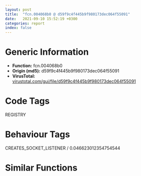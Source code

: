 ```yaml
---
layout: post
title:  "fcn.004068b0 @ d59f9c4f445b9f980173dec064f55091"
date:   2021-09-10 15:52:19 +0300
categories: report
index: false
---
```


# Generic Information
- **Function:** fcn.004068b0
- **Origin (md5):** d59f9c4f445b9f980173dec064f55091
- **VirusTotal:** [virustotal.com/gui/file/d59f9c4f445b9f980173dec064f55091][virustotal_ref]

# Code Tags
<span class="tag" id="REGISTRY">REGISTRY</span>


# Behaviour Tags
<span class="bhv-tag" id="CREATES_SOCKET_LISTENER">CREATES_SOCKET_LISTENER / 0.046623012354754544</span>

# Similar Functions
<script type="text/javascript" src="https://www.gstatic.com/charts/loader.js"></script>
<script type="text/javascript">

    google.charts.load('current', {'packages':['corechart']});
    google.charts.setOnLoadCallback(drawChart);

    function drawChart() {
    var data = new google.visualization.DataTable();
        data.addColumn('number', 'X');
        data.addColumn('number', 'Y');
        data.addColumn({type: 'string', role: 'tooltip', 'p': {'html': true}});
        data.addColumn({'type': 'string', 'role': 'style'});
        
        data.addRows([
    [0, 0, '<b><a href="/report/fcn.004068b0@d59f9c4f445b9f980173dec064f55091">fcn.004068b0</a><br>@d59f9c4f445b9f980173dec064f55091</b><br>push ebp<br>mov ebp, esp<br>push 0xffffffffffffffff<br>push 0x428916<br>mov eax, dword<br>push eax<br>sub esp, 0xc30<br>mov eax, dword[0x436210]<br>xor eax, ebp<br>mov dword[ebp-0x10], eax<br>push ebx<br>push esi<br>push edi<br>push eax<br>lea eax, [ebp-0xc]<br>mov dword<br>mov esi, dword[ebp+8]<br>push 0<br>mov dword[ebp-0xc2c], 0<br>call dword[sym.imp.ole32.dll_CoInitialize]<br>test eax, eax<br>js 0x406c30<br>lea eax, [ebp-0xc2c]<br>push eax<br>push 0x42c458<br>push 1<br>push 0<br>push 0x42c438<br>call dword[sym.imp.ole32.dll_CoCreateInstance]<br>test eax, eax<br>js 0x406c30<br>mov ecx, dword[ebp-0xc2c]<br>test ecx, ecx<br>je 0x406c30<br>push 0<br>lea edx, [ebp-0xc24]<br>mov dword[ebp-0xc24], 0<br>mov eax, dword[ecx]<br>push edx<br>push esi<br>push ecx<br>call dword[eax+0xc]<br>mov ebx, eax<br>test ebx, ebx<br>jns 0x40695d<br>mov ecx, dword[ebp-0xc2c]<br>push ecx<br>mov edx, dword[ecx]<br>call dword[edx+8]<br>jmp 0x406c2e<br>jne 0x406c1c<br>mov ecx, dword[ebp-0xc24]<br>test ecx, ecx<br>je 0x406c1c<br>mov dword[ebp-0xc28], 0<br>mov eax, dword[ecx]<br>push ecx<br>call dword[eax+0x14]<br>mov eax, dword[ebp-0xc24]<br>lea edx, [ebp-0xc3c]<br>push edx<br>lea edx, [ebp-0xc28]<br>push edx<br>mov ecx, dword[eax]<br>push 1<br>push eax<br>call dword[ecx+0xc]<br>test eax, eax<br>jne 0x406c1c<br>mov edi, dword[sym.imp.ADVAPI32.dll_RegCloseKey]<br>nop dword[eax+eax]<br>mov eax, dword[ebp-0xc28]<br>test eax, eax<br>je 0x406c1c<br>push 0x104<br>lea ecx, [ebp-0x420]<br>push ecx<br>push 0x104<br>lea ecx, [ebp-0x218]<br>push ecx<br>push eax<br>call fcn.00406d00<br>add esp, 0x14<br>test eax, eax<br>js 0x406bec<br>lea eax, [ebp-0x218]<br>push eax<br>lea ecx, [ebp-0xc08]<br>call fcn.00405e50<br>lea eax, [ebp-0x420]<br>mov dword[ebp-4], 0<br>push eax<br>lea ecx, [ebp-0xc20]<br>call fcn.00405e50<br>push 0<br>push str.Media_SDK<br>lea ecx, [ebp-0xc08]<br>mov byte[ebp-4], 1<br>call fcn.00406dd0<br>cmp eax, 0xffffffff<br>jne 0x406a48<br>push 0<br>push str.Intel<br>lea ecx, [ebp-0xc08]<br>call fcn.00406dd0<br>cmp eax, 0xffffffff<br>je 0x406bcf<br>push 0x7d0<br>lea eax, [ebp-0xbf0]<br>mov dword[ebp-0xc30], 0<br>push 0<br>push eax<br>call fcn.0040a970<br>add esp, 0xc<br>mov dword[ebp-0xc34], 0<br>lea ecx, [ebp-0xc08]<br>mov dword[ebp-0xc38], 0x7d0<br>push 0<br>push 0x42a28c<br>call fcn.00406dd0<br>mov esi, eax<br>cmp esi, 0xffffffff<br>je 0x406ab4<br>push 1<br>push esi<br>lea ecx, [ebp-0xc08]<br>call fcn.00406c50<br>push 0x42a290<br>push esi<br>lea ecx, [ebp-0xc08]<br>call fcn.004070d0<br>cmp dword[ebp-0xc0c], 8<br>lea ecx, [ebp-0xc20]<br>lea eax, [ebp-0xc08]<br>cmovae ecx, dword[ebp-0xc20]<br>cmp dword[ebp-0xbf4], 8<br>push ecx<br>cmovae eax, dword[ebp-0xc08]<br>push eax<br>push str.___s__s_n<br>call fcn.004072d0<br>cmp dword[ebp-0xbf4], 8<br>lea eax, [ebp-0xc08]<br>cmovae eax, dword[ebp-0xc08]<br>push eax<br>push str.___s<br>call fcn.004072d0<br>add esp, 0x14<br>lea ecx, [ebp-0xc20]<br>push str.SoftwareClassesCLSID<br>push 0<br>call fcn.004070d0<br>push str.InProcServer32<br>lea ecx, [ebp-0xc20]<br>call fcn.004064b0<br>cmp dword[ebp-0xc0c], 8<br>lea ecx, [ebp-0xc30]<br>lea eax, [ebp-0xc20]<br>cmovae eax, dword[ebp-0xc20]<br>push ecx<br>push eax<br>push 0x80000002<br>call dword[sym.imp.ADVAPI32.dll_RegOpenKeyW]<br>test eax, eax<br>jne 0x406bc2<br>lea eax, [ebp-0xc38]<br>mov dword[ebp-0xc34], 1<br>push eax<br>lea eax, [ebp-0xbf0]<br>push eax<br>lea eax, [ebp-0xc34]<br>push eax<br>push 0<br>push 0x42a230<br>push dword[ebp-0xc30]<br>call dword[sym.imp.ADVAPI32.dll_RegQueryValueExW]<br>test eax, eax<br>jne 0x406bab<br>lea eax, [ebp-0xbf0]<br>push eax<br>push str._:_n_____s_n<br>call fcn.004072d0<br>add esp, 8<br>push dword[ebp-0xc30]<br>call edi<br>jmp 0x406bcf<br>push 0x42a320<br>call fcn.004072d0<br>add esp, 4<br>push dword[ebp-0xc30]<br>call edi<br>jmp 0x406bcf<br>push 0x42a320<br>call fcn.004072d0<br>add esp, 4<br>lea ecx, [ebp-0xc20]<br>call fcn.00405eb0<br>lea ecx, [ebp-0xc08]<br>mov dword[ebp-4], 0xffffffff<br>call fcn.00405eb0<br>mov eax, dword[ebp-0xc28]<br>push eax<br>mov ecx, dword[eax]<br>call dword[ecx+8]<br>mov eax, dword[ebp-0xc24]<br>lea edx, [ebp-0xc3c]<br>push edx<br>lea edx, [ebp-0xc28]<br>push edx<br>mov ecx, dword[eax]<br>push 1<br>push eax<br>call dword[ecx+0xc]<br>test eax, eax<br>je 0x4069b0<br>mov eax, dword[ebp-0xc2c]<br>push eax<br>mov ecx, dword[eax]<br>call dword[ecx+8]<br>call dword[sym.imp.ole32.dll_CoUninitialize]<br>mov eax, ebx<br>mov ecx, dword[ebp-0xc]<br>mov dword<br>pop ecx<br>pop edi<br>pop esi<br>pop ebx<br>mov ecx, dword[ebp-0x10]<br>xor ecx, ebp<br>call fcn.00408c53<br>mov esp, ebp<br>pop ebp<br>ret <br><eoc> ', 'point { fill-color: #e0440e; }'],

        ]);

    var options = {
        title: 'Similarity Plot',
        legend: 'none',
        colors: ['#dedbd9', '#e6693e', '#ec8f6e', '#f3b49f', '#f6c7b6'],
        tooltip: {isHtml: true, trigger: 'both'},
        explorer: {
        actions: ["dragToZoom", "rightClickToReset"],
        },
        chartArea: {
        width: '80%',
        height: '80%'
        },
        width: '100%',
        height: '100%'
    };

    var chart = new google.visualization.ScatterChart(document.getElementById('chart_div'));

    chart.draw(data, options);
    }
    
</script>


<div id="chart_div" style="width: 100%px; height: 100%;"></div>

# Disassembled Code
{% highlight nasm %}

push ebp
mov ebp, esp
push 0xffffffffffffffff
push 0x428916
mov eax, dword
push eax
sub esp, 0xc30
mov eax, dword[0x436210]
xor eax, ebp
mov dword[ebp-0x10], eax
push ebx
push esi
push edi
push eax
lea eax, [ebp-0xc]
mov dword
mov esi, dword[ebp+8]
push 0
mov dword[ebp-0xc2c], 0
call dword[sym.imp.ole32.dll_CoInitialize]
test eax, eax
js 0x406c30
lea eax, [ebp-0xc2c]
push eax
push 0x42c458
push 1
push 0
push 0x42c438
call dword[sym.imp.ole32.dll_CoCreateInstance]
test eax, eax
js 0x406c30
mov ecx, dword[ebp-0xc2c]
test ecx, ecx
je 0x406c30
push 0
lea edx, [ebp-0xc24]
mov dword[ebp-0xc24], 0
mov eax, dword[ecx]
push edx
push esi
push ecx
call dword[eax+0xc]
mov ebx, eax
test ebx, ebx
jns 0x40695d
mov ecx, dword[ebp-0xc2c]
push ecx
mov edx, dword[ecx]
call dword[edx+8]
jmp 0x406c2e
jne 0x406c1c
mov ecx, dword[ebp-0xc24]
test ecx, ecx
je 0x406c1c
mov dword[ebp-0xc28], 0
mov eax, dword[ecx]
push ecx
call dword[eax+0x14]
mov eax, dword[ebp-0xc24]
lea edx, [ebp-0xc3c]
push edx
lea edx, [ebp-0xc28]
push edx
mov ecx, dword[eax]
push 1
push eax
call dword[ecx+0xc]
test eax, eax
jne 0x406c1c
mov edi, dword[sym.imp.ADVAPI32.dll_RegCloseKey]
nop dword[eax+eax]
mov eax, dword[ebp-0xc28]
test eax, eax
je 0x406c1c
push 0x104
lea ecx, [ebp-0x420]
push ecx
push 0x104
lea ecx, [ebp-0x218]
push ecx
push eax
call fcn.00406d00
add esp, 0x14
test eax, eax
js 0x406bec
lea eax, [ebp-0x218]
push eax
lea ecx, [ebp-0xc08]
call fcn.00405e50
lea eax, [ebp-0x420]
mov dword[ebp-4], 0
push eax
lea ecx, [ebp-0xc20]
call fcn.00405e50
push 0
push str.Media_SDK
lea ecx, [ebp-0xc08]
mov byte[ebp-4], 1
call fcn.00406dd0
cmp eax, 0xffffffff
jne 0x406a48
push 0
push str.Intel
lea ecx, [ebp-0xc08]
call fcn.00406dd0
cmp eax, 0xffffffff
je 0x406bcf
push 0x7d0
lea eax, [ebp-0xbf0]
mov dword[ebp-0xc30], 0
push 0
push eax
call fcn.0040a970
add esp, 0xc
mov dword[ebp-0xc34], 0
lea ecx, [ebp-0xc08]
mov dword[ebp-0xc38], 0x7d0
push 0
push 0x42a28c
call fcn.00406dd0
mov esi, eax
cmp esi, 0xffffffff
je 0x406ab4
push 1
push esi
lea ecx, [ebp-0xc08]
call fcn.00406c50
push 0x42a290
push esi
lea ecx, [ebp-0xc08]
call fcn.004070d0
cmp dword[ebp-0xc0c], 8
lea ecx, [ebp-0xc20]
lea eax, [ebp-0xc08]
cmovae ecx, dword[ebp-0xc20]
cmp dword[ebp-0xbf4], 8
push ecx
cmovae eax, dword[ebp-0xc08]
push eax
push str.___s__s_n
call fcn.004072d0
cmp dword[ebp-0xbf4], 8
lea eax, [ebp-0xc08]
cmovae eax, dword[ebp-0xc08]
push eax
push str.___s
call fcn.004072d0
add esp, 0x14
lea ecx, [ebp-0xc20]
push str.SoftwareClassesCLSID
push 0
call fcn.004070d0
push str.InProcServer32
lea ecx, [ebp-0xc20]
call fcn.004064b0
cmp dword[ebp-0xc0c], 8
lea ecx, [ebp-0xc30]
lea eax, [ebp-0xc20]
cmovae eax, dword[ebp-0xc20]
push ecx
push eax
push 0x80000002
call dword[sym.imp.ADVAPI32.dll_RegOpenKeyW]
test eax, eax
jne 0x406bc2
lea eax, [ebp-0xc38]
mov dword[ebp-0xc34], 1
push eax
lea eax, [ebp-0xbf0]
push eax
lea eax, [ebp-0xc34]
push eax
push 0
push 0x42a230
push dword[ebp-0xc30]
call dword[sym.imp.ADVAPI32.dll_RegQueryValueExW]
test eax, eax
jne 0x406bab
lea eax, [ebp-0xbf0]
push eax
push str._:_n_____s_n
call fcn.004072d0
add esp, 8
push dword[ebp-0xc30]
call edi
jmp 0x406bcf
push 0x42a320
call fcn.004072d0
add esp, 4
push dword[ebp-0xc30]
call edi
jmp 0x406bcf
push 0x42a320
call fcn.004072d0
add esp, 4
lea ecx, [ebp-0xc20]
call fcn.00405eb0
lea ecx, [ebp-0xc08]
mov dword[ebp-4], 0xffffffff
call fcn.00405eb0
mov eax, dword[ebp-0xc28]
push eax
mov ecx, dword[eax]
call dword[ecx+8]
mov eax, dword[ebp-0xc24]
lea edx, [ebp-0xc3c]
push edx
lea edx, [ebp-0xc28]
push edx
mov ecx, dword[eax]
push 1
push eax
call dword[ecx+0xc]
test eax, eax
je 0x4069b0
mov eax, dword[ebp-0xc2c]
push eax
mov ecx, dword[eax]
call dword[ecx+8]
call dword[sym.imp.ole32.dll_CoUninitialize]
mov eax, ebx
mov ecx, dword[ebp-0xc]
mov dword
pop ecx
pop edi
pop esi
pop ebx
mov ecx, dword[ebp-0x10]
xor ecx, ebp
call fcn.00408c53
mov esp, ebp
pop ebp
ret

{% endhighlight %}

[virustotal_ref]: https://www.virustotal.com/gui/file/d59f9c4f445b9f980173dec064f55091